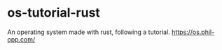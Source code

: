 # os-tutorial-rust
An operating system made with rust, following a tutorial. https://os.phil-opp.com/
